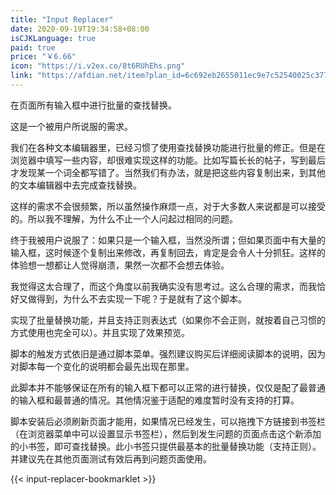 ```yaml
---
title: "Input Replacer"
date: 2020-09-19T19:34:58+08:00
isCJKLanguage: true
paid: true
price: "￥6.66"
icon: "https://i.v2ex.co/8t6RUhEhs.png"
link: "https://afdian.net/item?plan_id=6c692eb2655011ec9e7c52540025c377"
---
```


在页面所有输入框中进行批量的查找替换。

<!--more-->

这是一个被用户所说服的需求。

我们在各种文本编辑器里，已经习惯了使用查找替换功能进行批量的修正。但是在浏览器中填写一些内容，却很难实现这样的功能。比如写篇长长的帖子，写到最后才发现某一个词全都写错了。当然我们有办法，就是把这些内容复制出来，到其他的文本编辑器中去完成查找替换。

这样的需求不会很频繁，所以虽然操作麻烦一点，对于大多数人来说都是可以接受的。所以我不理解，为什么不止一个人问起过相同的问题。

终于我被用户说服了：如果只是一个输入框，当然没所谓；但如果页面中有大量的输入框，这时候逐个复制出来修改，再复制回去，肯定是会令人十分抓狂。这样的体验想一想都让人觉得崩溃，果然一次都不会想去体验。

我觉得这太合理了，而这个角度以前我确实没有思考过。这么合理的需求，而我恰好又做得到，为什么不去实现一下呢？于是就有了这个脚本。

实现了批量替换功能，并且支持正则表达式（如果你不会正则，就按着自己习惯的方式使用也完全可以）。并且实现了效果预览。

脚本的触发方式依旧是通过脚本菜单。强烈建议购买后详细阅读脚本的说明，因为对脚本每一个变化的说明都会最先出现在那里。

此脚本并不能够保证在所有的输入框下都可以正常的进行替换，仅仅是配了最普通的输入框和最普通的情况。其他情况鉴于适配的难度暂时没有支持的打算。

脚本安装后必须刷新页面才能用，如果情况已经发生，可以拖拽下方链接到书签栏（在浏览器菜单中可以设置显示书签栏），然后到发生问题的页面点击这个新添加的小书签，即可查找替换。此小书签只提供最基本的批量替换功能（支持正则）。并建议先在其他页面测试有效后再到问题页面使用。

{{< input-replacer-bookmarklet >}}